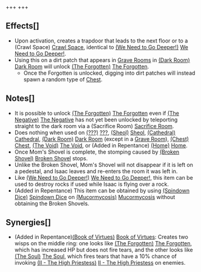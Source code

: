 +++
+++

Effects[]
---------


* Upon activation, creates a trapdoor that leads to the next floor or to a (Crawl Space) [Crawl Space](/wiki/Crawl_Space "Crawl Space"), identical to [(We Need to Go Deeper!)](/wiki/We_Need_to_Go_Deeper! "We Need to Go Deeper!") [We Need to Go Deeper!](/wiki/We_Need_to_Go_Deeper! "We Need to Go Deeper!").
* Using this on a dirt patch that appears in [Grave Rooms](/wiki/Grave_Room "Grave Room") in [(Dark Room)](/wiki/Dark_Room "Dark Room") [Dark Room](/wiki/Dark_Room "Dark Room") will unlock  [(The Forgotten)](/wiki/The_Forgotten "The Forgotten") [The Forgotten](/wiki/The_Forgotten "The Forgotten").
	+ Once the Forgotten is unlocked, digging into dirt patches will instead spawn a random type of [Chest](/wiki/Chest "Chest").


Notes[]
-------


* It is possible to unlock  [(The Forgotten)](/wiki/The_Forgotten "The Forgotten") [The Forgotten](/wiki/The_Forgotten "The Forgotten") even if [(The Negative)](/wiki/The_Negative "The Negative") [The Negative](/wiki/The_Negative "The Negative") has not yet been unlocked by teleporting straight to the dark room via a (Sacrifice Room) [Sacrifice Room](/wiki/Sacrifice_Room "Sacrifice Room").
* Does nothing when used on [(???)](/wiki/%3F%3F%3F_(Floor) "???") [???](/wiki/%3F%3F%3F_(Floor) "??? (Floor)"), [(Sheol)](/wiki/Sheol "Sheol") [Sheol](/wiki/Sheol "Sheol"), [(Cathedral)](/wiki/Cathedral "Cathedral") [Cathedral](/wiki/Cathedral "Cathedral"), [(Dark Room)](/wiki/Dark_Room "Dark Room") [Dark Room](/wiki/Dark_Room "Dark Room") (except in a [Grave Room](/wiki/Grave_Room "Grave Room")), [(Chest)](/wiki/Chest_(Floor) "Chest") [Chest](/wiki/Chest_(Floor) "Chest (Floor)"), [(The Void)](/wiki/The_Void "The Void") [The Void](/wiki/The_Void "The Void"), or (Added in Repentance) [(Home)](/wiki/Home "Home") [Home](/wiki/Home "Home").
* Once Mom's Shovel is complete, the stomping caused by [(Broken Shovel)](/wiki/Broken_Shovel "Broken Shovel") [Broken Shovel](/wiki/Broken_Shovel "Broken Shovel") stops.
* Unlike the Broken Shovel, Mom's Shovel will not disappear if it is left on a pedestal, and Isaac leaves and re-enters the room it was left in.
* Like [(We Need to Go Deeper!)](/wiki/We_Need_to_Go_Deeper! "We Need to Go Deeper!") [We Need to Go Deeper!](/wiki/We_Need_to_Go_Deeper! "We Need to Go Deeper!"), this item can be used to destroy rocks if used while Isaac is flying over a rock.
* (Added in Repentance) This item can be obtained by using [(Spindown Dice)](/wiki/Spindown_Dice "Spindown Dice") [Spindown Dice](/wiki/Spindown_Dice "Spindown Dice") on [(Mucormycosis)](/wiki/Mucormycosis "Mucormycosis") [Mucormycosis](/wiki/Mucormycosis "Mucormycosis") without obtaining the Broken Shovels.


Synergies[]
-----------


* (Added in Repentance)[(Book of Virtues)](/wiki/Book_of_Virtues "Book of Virtues") [Book of Virtues](/wiki/Book_of_Virtues "Book of Virtues"): Creates two wisps on the middle ring: one looks like  [(The Forgotten)](/wiki/The_Forgotten "The Forgotten") [The Forgotten](/wiki/The_Forgotten "The Forgotten"), which has increased HP but does not fire tears, and the other looks like  [(The Soul)](/wiki/The_Soul_(Character) "The Soul") [The Soul](/wiki/The_Soul_(Character) "The Soul (Character)"), which fires tears that have a 10% chance of invoking [(II - The High Priestess)](/wiki/Cards_and_Runes "II - The High Priestess") [II - The High Priestess](/wiki/Cards_and_Runes "Cards and Runes") on enemies.


